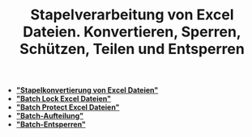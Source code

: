 ﻿---
title: Stapelverarbeitung von Excel Dateien. Konvertieren, Sperren, Schützen, Teilen und Entsperren
second_title: Documen
linktitle: Batch Excel-Datei
type: docs
url: /de/batch/
keywords: Batch processing of multiple excel files. Conversion, Lock, Protect, Split, and Unlock
description: Aspose.Cells Cloud API unterstützt die Stapelverarbeitung mehrerer Excel-Dateien. SDK unterstützt verschiedene Entwicklungssprachen. Dazu gehören Android, C#, Go, Java, NodeJS, Perl, PHP, Python, Ruby und Swift
weight: 35
kwords: Excel, Office Cloud, REST API, Tabellenkalkulation, PDF, CSV, Json, Markdown, Batch, Konvertierung, Sperren, Schützen, Aufteilen und Entsperren.
---
- **["Stapelkonvertierung von Excel Dateien"](https://docs.aspose.cloud/cells/batch/convert)**
- **["Batch Lock Excel Dateien"](https://docs.aspose.cloud/cells/batch/lock)**
- **["Batch Protect Excel Dateien"](https://docs.aspose.cloud/cells/batch/protect)**
- **["Batch-Aufteilung"](https://docs.aspose.cloud/cells/batch/split)**
- **["Batch-Entsperren"](https://docs.aspose.cloud/cells/batch/unlock)**
